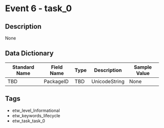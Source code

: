 # Event 6 - task_0

## Description
None

## Data Dictionary
|Standard Name|Field Name|Type|Description|Sample Value|
|---|---|---|---|---|
|TBD|PackageID|TBD|UnicodeString|None|None|

## Tags
* etw_level_Informational
* etw_keywords_lifecycle
* etw_task_task_0